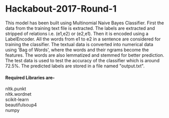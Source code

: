 # Hackabout-2017-Round-1

This model has been built using Multinomial Naive Bayes Classifier. First the data from the training text file is extracted.  The labels are extracted and stripped of relations i.e. (e1,e2) or (e2,e1). Then it is encoded using a LabelEncoder. All the words from e1 to e2 in a sentence are considered for training the classifier. The textual data is converted into numerical data using 'Bag of Words', where the words and their ngrams become the features. The words are also lemmatized and stemmed for better prediction. The test data is used to test the accuracy of the classifier which is around 72.5%. The predicted labels are stored in a file named "output.txt".

#### Required Libraries are-

nltk.punkt  
nltk.wordnet  
scikit-learn   
beautifulsoup4  
numpy  
 

